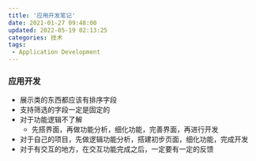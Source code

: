 ```yaml
---
title: '应用开发笔记'
date: 2021-01-27 09:48:00
updated: 2022-05-19 02:13:25
categories: 技术
tags: 
 - Application Development
---
```


### 应用开发

- 展示类的东西都应该有排序字段
- 支持筛选的字段一定是固定的
- 对于功能逻辑不了解
  - 先搭界面，再做功能分析，细化功能，完善界面，再进行开发
- 对于自己的项目，先做逻辑功能分析，搭建初步页面，细化功能，完成开发
- 对于有交互的地方，在交互功能完成之后，一定要有一定的反馈
